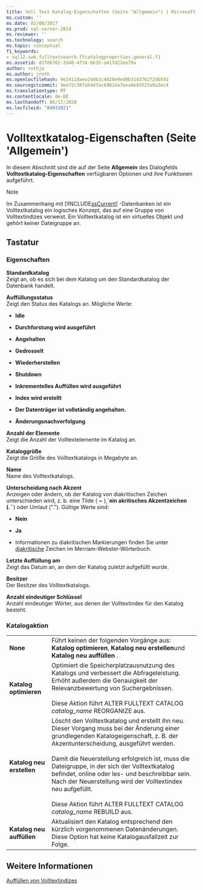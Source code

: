 ```yaml
---
title: Voll Text Katalog-Eigenschaften (Seite "Allgemein") | Microsoft-Dokumentation
ms.custom: ''
ms.date: 03/08/2017
ms.prod: sql-server-2014
ms.reviewer: ''
ms.technology: search
ms.topic: conceptual
f1_keywords:
- sql12.swb.fulltextsearch.ftcatalogproperties.general.f1
ms.assetid: d1f66762-2d40-4f24-b635-a417d22ee79a
author: rothja
ms.author: jroth
ms.openlocfilehash: 9e2411daea2d4b1c4028e9ed0b3143762f2db592
ms.sourcegitcommit: 9ee72c507ab447ac69014a7eea4e43523a0a3ec4
ms.translationtype: MT
ms.contentlocale: de-DE
ms.lasthandoff: 06/17/2020
ms.locfileid: "84933021"
---
```

# <a name="full-text-catalog-properties-general-page"></a>Volltextkatalog-Eigenschaften (Seite 'Allgemein')
  In diesem Abschnitt sind die auf der Seite **Allgemein** des Dialogfelds **Volltextkatalog-Eigenschaften** verfügbaren Optionen und ihre Funktionen aufgeführt.  
  
> [!NOTE]  
>  Im Zusammenhang mit [!INCLUDE[ssCurrent](../includes/sscurrent-md.md)] -Datenbanken ist ein Volltextkatalog ein logisches Konzept, das auf eine Gruppe von Volltextindizes verweist. Ein Volltextkatalog ist ein virtuelles Objekt und gehört keiner Dateigruppe an.  
  
## <a name="options"></a>Tastatur  
  
### <a name="properties"></a>Eigenschaften  
 **Standardkatalog**  
 Zeigt an, ob es sich bei dem Katalog um den Standardkatalog der Datenbank handelt.  
  
 **Auffüllungsstatus**  
 Zeigt den Status des Katalogs an. Mögliche Werte:  
  
-   **Idle**  
  
-   **Durchforstung wird ausgeführt**  
  
-   **Angehalten**  
  
-   **Gedrosselt**  
  
-   **Wiederherstellen**  
  
-   **Shutdown**  
  
-   **Inkrementelles Auffüllen wird ausgeführt**  
  
-   **Index wird erstellt**  
  
-   **Der Datenträger ist vollständig angehalten.**  
  
-   **Änderungsnachverfolgung**  
  
 **Anzahl der Elemente**  
 Zeigt die Anzahl der Volltextelemente im Katalog an.  
  
 **Kataloggröße**  
 Zeigt die Größe des Volltextkatalogs in Megabyte an.  
  
 **Name**  
 Name des Volltextkatalogs.  
  
 **Unterscheidung nach Akzent**  
 Anzeigen oder ändern, ob der Katalog von diakritischen Zeichen unterschieden wird, z. b. eine Tilde ( **~** ),**´**ein akritisches Akzentzeichen (.**¨**) oder Umlaut ("."). Gültige Werte sind:  
  
-   **Nein**  
  
-   **Ja**  
  
-   Informationen zu diakritischen Markierungen finden Sie unter [diakritische](https://www.merriam-webster.com/dictionary/diacritic) Zeichen im Merriam-Webster-Wörterbuch.  
  
 **Letzte Auffüllung am**  
 Zeigt das Datum an, an dem der Katalog zuletzt aufgefüllt wurde.  
  
 **Besitzer**  
 Der Besitzer des Volltextkatalogs.  
  
 **Anzahl eindeutiger Schlüssel**  
 Anzahl eindeutiger Wörter, aus denen der Volltextindex für den Katalog besteht.  
  
### <a name="catalog-action"></a>Katalogaktion  
  
|||  
|-|-|  
|**None**|Führt keinen der folgenden Vorgänge aus: **Katalog optimieren**, **Katalog neu erstellen**und **Katalog neu auffüllen** .|  
|**Katalog optimieren**|Optimiert die Speicherplatzausnutzung des Katalogs und verbessert die Abfrageleistung. Erhöht außerdem die Genauigkeit der Relevanzbewertung von Suchergebnissen.<br /><br /> Diese Aktion führt ALTER FULLTEXT CATALOG *catalog_name* REORGANIZE aus.|  
|**Katalog neu erstellen**|Löscht den Volltextkatalog und erstellt ihn neu. Dieser Vorgang muss bei der Änderung einer grundlegenden Katalogeigenschaft, z. B. der Akzentunterscheidung, ausgeführt werden.<br /><br /> Damit die Neuerstellung erfolgreich ist, muss die Dateigruppe, in der sich der Volltextkatalog befindet, online oder les- und beschreibbar sein. Nach der Neuerstellung wird der Volltextindex neu aufgefüllt.<br /><br /> Diese Aktion führt ALTER FULLTEXT CATALOG *catalog_name* REBUILD aus.|  
|**Katalog neu auffüllen**|Aktualisiert den Katalog entsprechend den kürzlich vorgenommenen Datenänderungen. Diese Option hat keine Katalogausfallzeit zur Folge.|  
  
## <a name="see-also"></a>Weitere Informationen  
 [Auffüllen von Volltextindizes](../relational-databases/indexes/indexes.md)  
  
  
